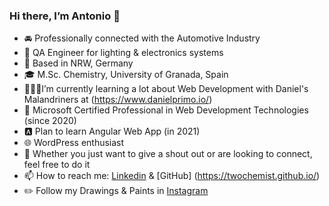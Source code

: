 ### Hi there, I’m Antonio 👋

- 🚘 Professionally connected with the Automotive Industry
- 💼 QA Engineer for lighting & electronics systems
- 📍 Based in NRW, Germany
- 🎓 M.Sc. Chemistry, University of Granada, Spain
- 👨🏼‍💻I’m currently learning a lot about Web Development with Daniel's Malandriners at (https://www.danielprimo.io/)
- 🔷 Microsoft Certified Professional in Web Development Technologies (since 2020)
- 🅰️ Plan to learn Angular Web App (in 2021)
- 🌐 WordPress enthusiast 
- 💬 Whether you just want to give a shout out or are looking to connect, feel free to do it
- 📫 How to reach me: [Linkedin](https://www.linkedin.com/in/antonio-manuel-arjona/) & [GitHub] (https://twochemist.github.io/)
- ✏️ Follow my Drawings & Paints in [Instagram](https://www.instagram.com/chemistautomotive/)
